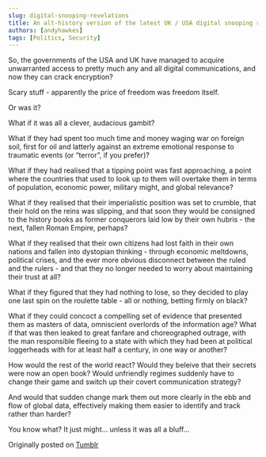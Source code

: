 ```yaml
---
slug: digital-snooping-revelations
title: An alt-history version of the latest UK / USA digital snooping revelations
authors: [andyhawkes]
tags: [Politics, Security]
---
```


So, the governments of the USA and UK have managed to acquire unwarranted access to pretty much any and all digital communications, and now they can crack encryption?

Scary stuff - apparently the price of freedom was freedom itself.

Or was it?

<!-- truncate -->

What if it was all a clever, audacious gambit?

What if they had spent too much time and money waging war on foreign soil, first for oil and latterly against an extreme emotional response to traumatic events (or “terror”, if you prefer)?

What if they had realised that a tipping point was fast approaching, a point where the countries that used to look up to them will overtake them in terms of population, economic power, military might, and global relevance?

What if they realised that their imperialistic position was set to crumble, that their hold on the reins was slipping, and that soon they would be consigned to the history books as former conquerors laid low by their own hubris - the next, fallen Roman Empire, perhaps?

What if they realised that their own citizens had lost faith in their own nations and fallen into dystopian thinking - through economic meltdowns, political crises, and the ever more obvious disconnect between the ruled and the rulers - and that they no longer needed to worry about maintaining their trust at all?

What if they figured that they had nothing to lose, so they decided to play one last spin on the roulette table - all or nothing, betting firmly on black?

What if they could concoct a compelling set of evidence that presented them as masters of data, omniscient overlords of the information age? What if that was then leaked to great fanfare and choreographed outrage, with the man responsible fleeing to a state with which they had been at political loggerheads with for at least half a century, in one way or another?

How would the rest of the world react? Would they beleive that their secrets were now an open book? Would unfriendly regimes suddenly have to change their game and switch up their covert communication strategy?

And would that sudden change mark them out more clearly in the ebb and flow of global data, effectively making them easier to identify and track rather than harder?

You know what? It just might… unless it was all a bluff…

Originally posted on [Tumblr](https://iam.andyhawkes.co.uk/post/60441541648/an-alt-history-version-of-the-latest-uk-usa)